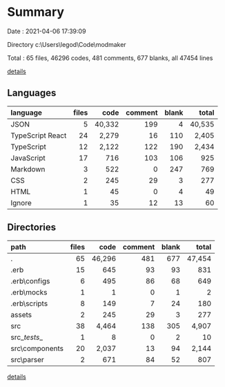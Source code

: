 # Summary

Date : 2021-04-06 17:39:09

Directory c:\Users\legod\Code\modmaker

Total : 65 files,  46296 codes, 481 comments, 677 blanks, all 47454 lines

[details](details.md)

## Languages
| language | files | code | comment | blank | total |
| :--- | ---: | ---: | ---: | ---: | ---: |
| JSON | 5 | 40,332 | 199 | 4 | 40,535 |
| TypeScript React | 24 | 2,279 | 16 | 110 | 2,405 |
| TypeScript | 12 | 2,122 | 122 | 190 | 2,434 |
| JavaScript | 17 | 716 | 103 | 106 | 925 |
| Markdown | 3 | 522 | 0 | 247 | 769 |
| CSS | 2 | 245 | 29 | 3 | 277 |
| HTML | 1 | 45 | 0 | 4 | 49 |
| Ignore | 1 | 35 | 12 | 13 | 60 |

## Directories
| path | files | code | comment | blank | total |
| :--- | ---: | ---: | ---: | ---: | ---: |
| . | 65 | 46,296 | 481 | 677 | 47,454 |
| .erb | 15 | 645 | 93 | 93 | 831 |
| .erb\configs | 6 | 495 | 86 | 68 | 649 |
| .erb\mocks | 1 | 1 | 0 | 1 | 2 |
| .erb\scripts | 8 | 149 | 7 | 24 | 180 |
| assets | 2 | 245 | 29 | 3 | 277 |
| src | 38 | 4,464 | 138 | 305 | 4,907 |
| src\__tests__ | 1 | 8 | 0 | 2 | 10 |
| src\components | 20 | 2,037 | 13 | 94 | 2,144 |
| src\parser | 2 | 671 | 84 | 52 | 807 |

[details](details.md)